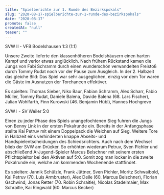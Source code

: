 ```yaml
---
title: "Spielberichte zur 1. Runde des Bezirkspokals"
slug: "2020-08-17-spielberichte-zur-1-runde-des-bezirkspokals"
date: "2020-08-17"
promote: false
createdAt: "null"
teaser: ""
---
```

SVW II - VFB Bodelshausen 1:3 (1:1)


Unsere Zweite lieferte den klassenhöheren Bodelshäusern einen harten Kampf und verlor etwas unglücklich. Nach frühem Rückstand kamen die Jungs von Fabi Schramm durch einen wunderschön verwandelten Freistoß durch Tommy Rudat noch vor der Pause zum Ausgleich. In der 2. Halbzeit das gleiche Bild: Das Spiel war sehr ausgeglichen, einzig vor dem Tor waren die Gäste im Ausnutzen der Torchancen effektiver.


Es spielten: Thomas Sieber, Niko Baur, Fabian Schramm, Alex Scharr, Fabio Müller, Tommy Rudat, Daniele Balena, Davide Balena (68. Lars Fischer), Julian Wohlfarth, Finn Kurowski (46. Benjamin Hübl), Hannes Hochgreve



SVW I - SV Weiler 5:0


Einen zu jeder Phase des Spiels unangefochtenen Sieg fuhren die Jungs von Benny Link in der ersten Pokalrunde ein. Bereits in der Anfangsphase stellte Kai Petruv mit einem Doppelpack die Weichen auf Sieg. Weitere Tore in Halbzeit eins verhinderten knappe Abseits- und Handspielentscheidungen des Schiedsrichters. Auch nach dem Wechsel blieb der SVW am Drücker. So erhöhten wiederum Petruv, Sven Pichler und abschließend A-Jugend-Spieler Marcus Belschner mit seinem ersten Pflichtspieltor bei den Aktiven auf 5:0. Somit zog man locker in die zweite Pokalrunde ein, welche am kommenden Wochenende stattfindet.


Es spielten: Jannik Schülzle, Frank Jüttner, Sven Pichler, Moritz Schwaibold, Kai Petruv (70. Luis Armbruster), Alex Deile (60. Marcus Belschner), Florian Gschwind, Jonas Retter (70. Robin Schraitle), Nicolas Stadelmaier, Max Schraitle, Kai Ringwald (60. Marcus Becker)

